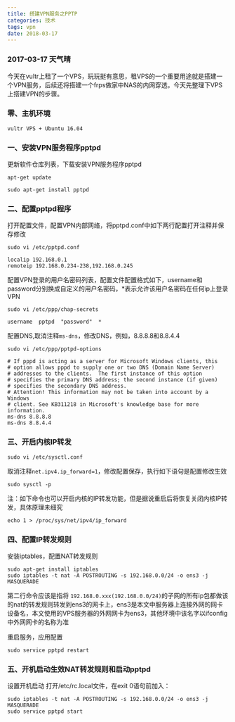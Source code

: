 ```yaml
---
title: 搭建VPN服务之PPTP
categories: 技术
tags: vpn
date: 2018-03-17
---
```

### 2017-03-17 天气晴
今天在vultr上租了一个VPS，玩玩挺有意思，租VPS的一个重要用途就是搭建一个VPN服务，后续还将搭建一个frps做家中NAS的内网穿透。今天先整理下VPS上搭建VPN的步骤。
### 零、主机环境
```
vultr VPS + Ubuntu 16.04
```
### 一、安装VPN服务程序pptpd
更新软件仓库列表，下载安装VPN服务程序pptpd
```
apt-get update 
```
```
sudo apt-get install pptpd
```

### 二、配置pptpd程序
打开配置文件，配置VPN内部网络，将pptpd.conf中如下两行配置打开注释并保存修改
```
sudo vi /etc/pptpd.conf
```
```
localip 192.168.0.1
remoteip 192.168.0.234-238,192.168.0.245
```

配置VPN登录的用户名密码列表，配置文件配置格式如下，username和password分别换成自定义的用户名密码，*表示允许该用户名密码在任何ip上登录VPN
```
sudo vi /etc/ppp/chap-secrets
```
```
username  pptpd  "password"  *
```

配置DNS,取消注释`ms-dns`，修改DNS，例如，8.8.8.8和8.8.4.4
```
sudo vi /etc/ppp/pptpd-options
```
```
# If pppd is acting as a server for Microsoft Windows clients, this
# option allows pppd to supply one or two DNS (Domain Name Server)
# addresses to the clients.  The first instance of this option
# specifies the primary DNS address; the second instance (if given)
# specifies the secondary DNS address.
# Attention! This information may not be taken into account by a Windows
# client. See KB311218 in Microsoft's knowledge base for more information.
ms-dns 8.8.8.8
ms-dns 8.8.4.4
```

### 三、开启内核IP转发
```
sudo vi /etc/sysctl.conf
```
取消注释`net.ipv4.ip_forward=1`，修改配置保存，执行如下语句是配置修改生效
```
sudo sysctl -p
```
注：如下命令也可以开启内核的IP转发功能，但是据说重启后将恢复关闭内核IP转发，具体原理未细究
```
echo 1 > /proc/sys/net/ipv4/ip_forward
```

### 四、配置IP转发规则
安装iptables，配置NAT转发规则
```
sudo apt-get install iptables
sudo iptables -t nat -A POSTROUTING -s 192.168.0.0/24 -o ens3 -j MASQUERADE
```
第二行命令应该是指将 `192.168.0.xxx(192.168.0.0/24)`的子网的所有ip包都做该的nat的转发规则转发到ens3的网卡上，ens3是本文中服务器上连接外网的网卡设备名，本文使用的VPS服务器的外网网卡为ens3，其他环境中该名字以ifconfig中外网网卡的名称为准

重启服务，应用配置
```
sudo service pptpd restart
```

### 五、开机启动生效NAT转发规则和启动pptpd
设置开机启动
打开/etc/rc.local文件，在exit 0语句前加入：
```
sudo iptables -t nat -A POSTROUTING -s 192.168.0.0/24 -o ens3 -j MASQUERADE
sudo service pptpd start
```
